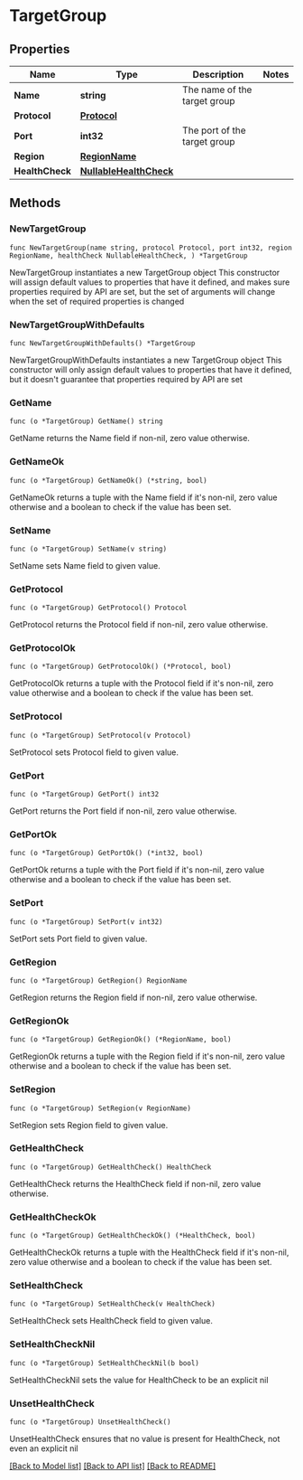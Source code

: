 # TargetGroup

## Properties

Name | Type | Description | Notes
------------ | ------------- | ------------- | -------------
**Name** | **string** | The name of the target group | 
**Protocol** | [**Protocol**](Protocol.md) |  | 
**Port** | **int32** | The port of the target group | 
**Region** | [**RegionName**](RegionName.md) |  | 
**HealthCheck** | [**NullableHealthCheck**](HealthCheck.md) |  | 

## Methods

### NewTargetGroup

`func NewTargetGroup(name string, protocol Protocol, port int32, region RegionName, healthCheck NullableHealthCheck, ) *TargetGroup`

NewTargetGroup instantiates a new TargetGroup object
This constructor will assign default values to properties that have it defined,
and makes sure properties required by API are set, but the set of arguments
will change when the set of required properties is changed

### NewTargetGroupWithDefaults

`func NewTargetGroupWithDefaults() *TargetGroup`

NewTargetGroupWithDefaults instantiates a new TargetGroup object
This constructor will only assign default values to properties that have it defined,
but it doesn't guarantee that properties required by API are set

### GetName

`func (o *TargetGroup) GetName() string`

GetName returns the Name field if non-nil, zero value otherwise.

### GetNameOk

`func (o *TargetGroup) GetNameOk() (*string, bool)`

GetNameOk returns a tuple with the Name field if it's non-nil, zero value otherwise
and a boolean to check if the value has been set.

### SetName

`func (o *TargetGroup) SetName(v string)`

SetName sets Name field to given value.


### GetProtocol

`func (o *TargetGroup) GetProtocol() Protocol`

GetProtocol returns the Protocol field if non-nil, zero value otherwise.

### GetProtocolOk

`func (o *TargetGroup) GetProtocolOk() (*Protocol, bool)`

GetProtocolOk returns a tuple with the Protocol field if it's non-nil, zero value otherwise
and a boolean to check if the value has been set.

### SetProtocol

`func (o *TargetGroup) SetProtocol(v Protocol)`

SetProtocol sets Protocol field to given value.


### GetPort

`func (o *TargetGroup) GetPort() int32`

GetPort returns the Port field if non-nil, zero value otherwise.

### GetPortOk

`func (o *TargetGroup) GetPortOk() (*int32, bool)`

GetPortOk returns a tuple with the Port field if it's non-nil, zero value otherwise
and a boolean to check if the value has been set.

### SetPort

`func (o *TargetGroup) SetPort(v int32)`

SetPort sets Port field to given value.


### GetRegion

`func (o *TargetGroup) GetRegion() RegionName`

GetRegion returns the Region field if non-nil, zero value otherwise.

### GetRegionOk

`func (o *TargetGroup) GetRegionOk() (*RegionName, bool)`

GetRegionOk returns a tuple with the Region field if it's non-nil, zero value otherwise
and a boolean to check if the value has been set.

### SetRegion

`func (o *TargetGroup) SetRegion(v RegionName)`

SetRegion sets Region field to given value.


### GetHealthCheck

`func (o *TargetGroup) GetHealthCheck() HealthCheck`

GetHealthCheck returns the HealthCheck field if non-nil, zero value otherwise.

### GetHealthCheckOk

`func (o *TargetGroup) GetHealthCheckOk() (*HealthCheck, bool)`

GetHealthCheckOk returns a tuple with the HealthCheck field if it's non-nil, zero value otherwise
and a boolean to check if the value has been set.

### SetHealthCheck

`func (o *TargetGroup) SetHealthCheck(v HealthCheck)`

SetHealthCheck sets HealthCheck field to given value.


### SetHealthCheckNil

`func (o *TargetGroup) SetHealthCheckNil(b bool)`

 SetHealthCheckNil sets the value for HealthCheck to be an explicit nil

### UnsetHealthCheck
`func (o *TargetGroup) UnsetHealthCheck()`

UnsetHealthCheck ensures that no value is present for HealthCheck, not even an explicit nil

[[Back to Model list]](../README.md#documentation-for-models) [[Back to API list]](../README.md#documentation-for-api-endpoints) [[Back to README]](../README.md)


